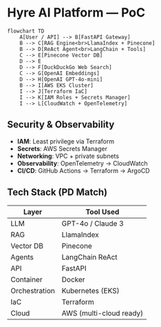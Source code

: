 # Hyre AI Platform — PoC

```mermaid
flowchart TD
    A[User / API] --> B[FastAPI Gateway]
    B --> C[RAG Engine<br>LlamaIndex + Pinecone]
    B --> D[ReAct Agent<br>LangChain + Tools]
    C --> E[Pinecone Vector DB]
    D --> E
    D --> F[DuckDuckGo Web Search]
    C --> G[OpenAI Embeddings]
    D --> H[OpenAI GPT-4o-mini]
    B --> I[AWS EKS Cluster]
    I --> J[Terraform IaC]
    I --> K[IAM Roles + Secrets Manager]
    I --> L[CloudWatch + OpenTelemetry]
```

## Security & Observability
- **IAM**: Least privilege via Terraform
- **Secrets**: AWS Secrets Manager
- **Networking**: VPC + private subnets
- **Observability**: OpenTelemetry → CloudWatch
- **CI/CD**: GitHub Actions → Terraform → ArgoCD

## Tech Stack (PD Match)
| Layer       | Tool Used              |
|-------------|------------------------|
| LLM         | GPT-4o / Claude 3      |
| RAG         | LlamaIndex             |
| Vector DB   | Pinecone               |
| Agents      | LangChain ReAct        |
| API         | FastAPI                |
| Container   | Docker                 |
| Orchestration | Kubernetes (EKS)     |
| IaC         | Terraform              |
| Cloud       | AWS (multi-cloud ready)|